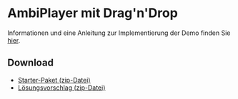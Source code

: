 # AmbiPlayer mit Drag'n'Drop

Informationen und eine Anleitung zur Implementierung der Demo finden Sie [hier](https://multimedia-engineering.git-pages.uni-regensburg.de/mme-online/#/Demos/ambi-player-drag-n-drop).

## Download

- [Starter-Paket (zip-Datei)](https://github.com/Multimedia-Engineering-Regensburg-Demos/MME-AmbiPlayer-Drag-n-Drop/archive/refs/heads/starter.zip)
- [Lösungsvorschlag (zip-Datei)](https://github.com/Multimedia-Engineering-Regensburg-Demos/MME-AmbiPlayer-Drag-n-Drop/archive/refs/heads/master.zip)
